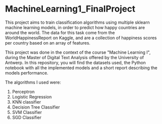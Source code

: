 # MachineLearning1_FinalProject

This project aims to train classification algorithms using multiple sklearn machine learning models, in order to predict how happy countries are around the world. The data for this task come from the WorldHappinessReport on Kaggle, and are a collection of happiness scores per country based on an array of features.

This project was done in the context of the course "Machine Learning I", during the Master of Digital Text Analysis offered by the University of Antwerp. In this repository, you will find the datasets used, the Python notebook with all the implemented models and a short report describing the models performance.

The algorithms I used were:

1.   Perceptron
2.   Logistic Regression
3.   KNN classifier
4.   Decision Tree Classifier
5.   SVM Classifier
6.   SGD Classifier
